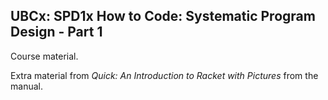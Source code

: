 UBCx: SPD1x How to Code: Systematic Program Design - Part 1
-----------------------------------------------------------

Course material.

Extra material from _Quick: An Introduction to Racket with Pictures_ from the manual.
